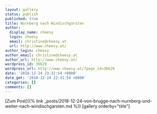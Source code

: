 ```yaml
---
layout: gallery
status: publish
published: true
title: Nürnberg nach Windischgarsten
author:
  display_name: cheesy
  login: cheesy
  email: christine@cheesy.at
  url: http://www.cheesy.at/
author_login: cheesy
author_email: christine@cheesy.at
author_url: http://www.cheesy.at/
wordpress_id: 36629
wordpress_url: http://www.cheesy.at/?page_id=36629
date: '2018-12-24 23:31:54 +0000'
date_gmt: '2018-12-24 22:31:54 +0000'
categories: []
comments: []
---
```


[Zum Post]({% link _posts/2018-12-24-von-brugge-nach-nurnberg-und-weiter-nach-windischgarsten.md %})
[gallery orderby="title"]
